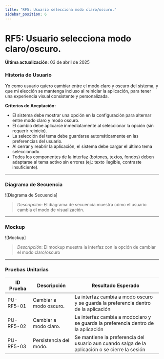 ```yaml
---
title: "RF5: Usuario selecciona modo claro/oscuro."  
sidebar_position: 6
---
```


# RF5: Usuario selecciona modo claro/oscuro.

**Última actualización:** 03 de abril de 2025

### Historia de Usuario

Yo como usuario quiero cambiar entre el modo claro y oscuro del sistema, y que mi elección se mantenga incluso al reiniciar la aplicación, para tener una experiencia visual consistente y personalizada.

  **Criterios de Aceptación:**
  - El sistema debe mostrar una opción en la configuración para alternar entre modo claro y modo oscuro.
  - El cambio debe aplicarse inmediatamente al seleccionar la opción (sin requerir reinicio).
  - La selección del tema debe guardarse automáticamente en las preferencias del usuario.
  - Al cerrar y reabrir la aplicación, el sistema debe cargar el último tema seleccionado.
  - Todos los componentes de la interfaz (botones, textos, fondos) deben adaptarse al tema activo sin errores (ej.: texto ilegible, contraste insuficiente).

---

### Diagrama de Secuencia

![Diagrama de Secuencia] 

> *Descripción*: El diagrama de secuencia muestra cómo el usuario cambia el modo de visualización.

---

### Mockup

![Mockup]

> *Descripción*: El mockup muestra la interfaz con la opción de cambiar el modo claro/oscuro

---

### Pruebas Unitarias 
| ID Prueba | Descripción | Resultado Esperado |
|-----------|-------------|--------------------|
|PU-RF5-01|Cambiar a modo oscuro.|La interfaz cambia a modo oscuro y se guarda la preferencia dentro de la aplicación|
|PU-RF5-02|Cambiar a modo claro.|La interfaz cambia a modoclaro y se guarda la preferencia dentro de la aplicación|
|PU-RF5-03|Persistencia del modo.|Se mantiene la preferencia del usuario aun cuando salga de la aplicación o se cierre la sesión|
